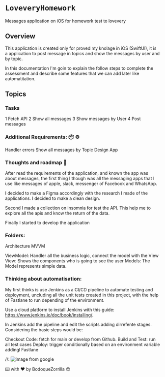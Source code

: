 # ``LoveveryHomework``

Messages application on iOS for homework test to lovevery

## Overview

This application is created only for proved my knolage in iOS (SwiftUI), it is a 
application to post message in topics and show the messages by user and by topic.

In this documentation I'm goin to explain the follow steps to complete 
the assessment and describe some features 
that we can add later like automatitation.


## Topics

### Tasks

1 Fetch API
2 Show all messages
3 Show messages by User
4 Post messages

### Additional Requirements: 📦 ⚙️

Handler errors
Show all messages by Topic
Design App


### Thoughts and roadmap 💭
After read the requirements of the application, and known the app was about messages, the first thing I though was all the messaging apps that I use like messages of apple, slack, messenger of Facebook and WhatsApp.

I decided to make a Figma accordingly with the research I made of the applications. I decided to make a clean design.

Second I made a collection on insomnia for test the API. This help me to explore all the apis and know the return of the data.

Finally I started to develop the application


### Folders:
Architecture MVVM

 ViewModel: Handler all the business logic, connect the model with the View
 View: Shows the components who is going to see the user
 Models: The Model represents simple data.


### Thinking about automatisation:

My first thinks is use Jenkins as a CI/CD pipeline to automate testing and deployment, uncluding all the unit tests created in this project, with the help of Fastlane to run depending of the environment.

Use a cloud platform to install Jenkins with this guide: https://www.jenkins.io/doc/book/installing/.

In Jenkins add the pipeline and edit the scripts adding dirrefente stages.
Considering the basic steps would be:

Checkout Code: fetch for main or develop from Github.
Build and Test: run all test cases
Deploy: trigger conditionally based on an environment variable addingl Fastlane

//: ![image from google](https://miro.medium.com/v2/resize:fit:1400/format:webp/1*gulkuCdiQ32NVHoN4MOiXA.png)


⌨️ with ❤️ by BodoqueZorrilla 😊
